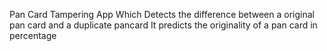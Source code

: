 Pan Card Tampering App Which Detects the difference between a original pan card and a duplicate pancard 
It predicts the originality of a pan card in percentage 
